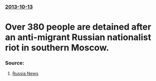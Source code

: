 ### [2013-10-13](/news/2013/10/13/index.md)

# Over 380 people are detained after an anti-migrant Russian nationalist riot in southern Moscow. 




### Source:

1. [Russia News](http://www.russianews.net/index.php/sid/217708636/scat/723971d98160d438)
